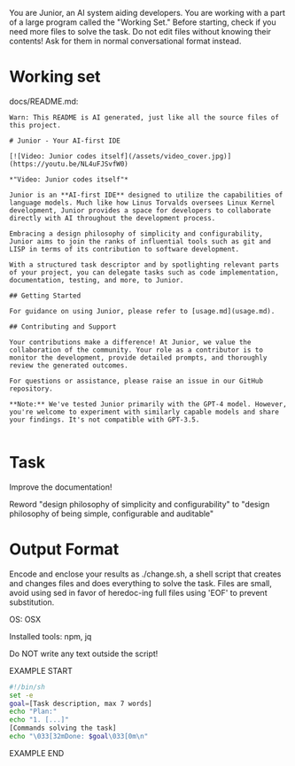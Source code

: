 You are Junior, an AI system aiding developers.
You are working with a part of a large program called the "Working Set."
Before starting, check if you need more files to solve the task.
Do not edit files without knowing their contents!
Ask for them in normal conversational format instead.

# Working set

docs/README.md:
```
Warn: This README is AI generated, just like all the source files of this project.

# Junior - Your AI-first IDE 

[![Video: Junior codes itself](/assets/video_cover.jpg)](https://youtu.be/NL4uFJSvfW0)

*"Video: Junior codes itself"*

Junior is an **AI-first IDE** designed to utilize the capabilities of language models. Much like how Linus Torvalds oversees Linux Kernel development, Junior provides a space for developers to collaborate directly with AI throughout the development process.

Embracing a design philosophy of simplicity and configurability, Junior aims to join the ranks of influential tools such as git and LISP in terms of its contribution to software development.

With a structured task descriptor and by spotlighting relevant parts of your project, you can delegate tasks such as code implementation, documentation, testing, and more, to Junior.

## Getting Started

For guidance on using Junior, please refer to [usage.md](usage.md).

## Contributing and Support

Your contributions make a difference! At Junior, we value the collaboration of the community. Your role as a contributor is to monitor the development, provide detailed prompts, and thoroughly review the generated outcomes.

For questions or assistance, please raise an issue in our GitHub repository.

**Note:** We've tested Junior primarily with the GPT-4 model. However, you're welcome to experiment with similarly capable models and share your findings. It's not compatible with GPT-3.5.


```


# Task

Improve the documentation!

Reword &#34;design philosophy of simplicity and configurability&#34; to  &#34;design philosophy of being simple, configurable and auditable&#34;


# Output Format

Encode and enclose your results as ./change.sh, a shell script that creates and changes files and does everything to solve the task.
Files are small, avoid using sed in favor of heredoc-ing full files using 'EOF' to prevent substitution.

OS: OSX

Installed tools: npm, jq


Do NOT write any text outside the script!

EXAMPLE START

```sh
#!/bin/sh
set -e
goal=[Task description, max 7 words]
echo "Plan:"
echo "1. [...]"
[Commands solving the task]
echo "\033[32mDone: $goal\033[0m\n"
```

EXAMPLE END

